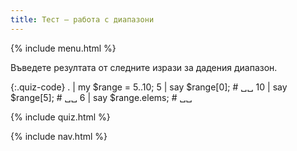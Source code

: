 ```yaml
---
title: Тест — работа с диапазони
---
```


{% include menu.html %}

Въведете резултата от следните изрази за дадения диапазон.

{:.quiz-code}
. | my $range = 5..10;
5 | say $range[0]; # ␣␣
10 | say $range[5]; # ␣␣
6 | say $range.elems; # ␣␣

{% include quiz.html %}

{% include nav.html %}